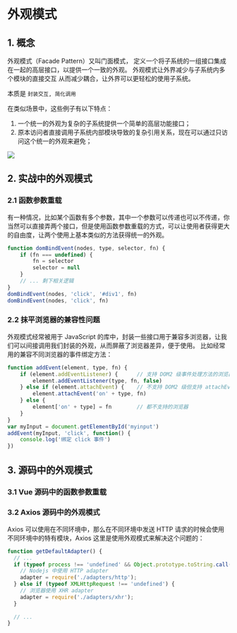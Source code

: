 # 外观模式

## 1. 概念
外观模式（Facade Pattern）又叫门面模式， 定义一个将子系统的一组接口集成在一起的高层接口，以提供一个一致的外观。 外观模式让外界减少与子系统内多个模块的直接交互 从而减少耦合，让外界可以更轻松的使用子系统。  


本质是 `封装交互, 简化调用`

在类似场景中，这些例子有以下特点：

1.  一个统一的外观为复杂的子系统提供一个简单的高层功能接口；
2.  原本访问者直接调用子系统内部模块导致的复杂引用关系，现在可以通过只访问这个统一的外观来避免；

<img src="https://cdn.nlark.com/yuque/0/2019/jpeg/140909/1573966863532-675d2f4b-c9ed-4ab6-acda-3a47fd90bec1.jpeg">


## 2. 实战中的外观模式
### 2.1 函数参数重载
有一种情况，比如某个函数有多个参数，其中一个参数可以传递也可以不传递，你当然可以直接弄两个接口，但是使用函数参数重载的方式，可以让使用者获得更大的自由度，让两个使用上基本类似的方法获得统一的外观。

```js
function domBindEvent(nodes, type, selector, fn) {
    if (fn === undefined) {
        fn = selector
        selector = null
    }
    // ... 剩下相关逻辑
}
domBindEvent(nodes, 'click', '#div1', fn)
domBindEvent(nodes, 'click', fn)
```

### 2.2 抹平浏览器的兼容性问题
外观模式经常被用于 JavaScript 的库中，封装一些接口用于兼容多浏览器，让我们可以间接调用我们封装的外观，从而屏蔽了浏览器差异，便于使用。
比如经常用的兼容不同浏览器的事件绑定方法：

```js
function addEvent(element, type, fn) {
    if (element.addEventListener) {      // 支持 DOM2 级事件处理方法的浏览器
        element.addEventListener(type, fn, false)
    } else if (element.attachEvent) {    // 不支持 DOM2 级但支持 attachEvent
        element.attachEvent('on' + type, fn)
    } else {
        element['on' + type] = fn        // 都不支持的浏览器
    }
}
var myInput = document.getElementById('myinput')
addEvent(myInput, 'click', function() {
    console.log('绑定 click 事件')
})
```



## 3. 源码中的外观模式

### 3.1 Vue 源码中的函数参数重载

### 3.2  Axios 源码中的外观模式
Axios 可以使用在不同环境中，那么在不同环境中发送 HTTP 请求的时候会使用不同环境中的特有模块，Axios 这里是使用外观模式来解决这个问题的：

```js
function getDefaultAdapter() {
  // ...
  if (typeof process !== 'undefined' && Object.prototype.toString.call(process) === '[object process]') {
    // Nodejs 中使用 HTTP adapter
    adapter = require('./adapters/http');
  } else if (typeof XMLHttpRequest !== 'undefined') {
    // 浏览器使用 XHR adapter
    adapter = require('./adapters/xhr');
  }
  
  // ...
}
```
